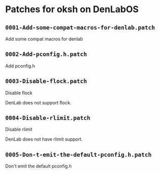 # Patches for oksh on DenLabOS

## `0001-Add-some-compat-macros-for-denlab.patch`

Add some compat macros for denlab


## `0002-Add-pconfig.h.patch`

Add pconfig.h


## `0003-Disable-flock.patch`

Disable flock

DenLab does not support flock.

## `0004-Disable-rlimit.patch`

Disable rlimit

DenLab does not have rlimit support.

## `0005-Don-t-emit-the-default-pconfig.h.patch`

Don't emit the default pconfig.h


